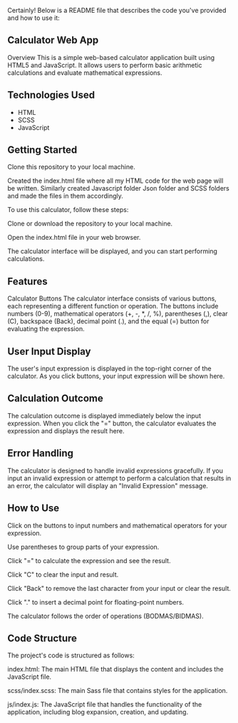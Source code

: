 <!-- [![Review Assignment Due Date](https://classroom.github.com/assets/deadline-readme-button-24ddc0f5d75046c5622901739e7c5dd533143b0c8e959d652212380cedb1ea36.svg)](https://classroom.github.com/a/Snzl21PZ) -->



Certainly! Below is a README file that describes the code you've provided and how to use it:

## Calculator Web App
Overview
This is a simple web-based calculator application built using HTML5 and JavaScript. It allows users to perform basic arithmetic calculations and evaluate mathematical expressions.

## Technologies Used

- HTML
- SCSS
- JavaScript

## Getting Started


Clone this repository to your local machine.

Created the index.html file where all my HTML code for the web page will be written. Similarly created Javascript folder Json folder and SCSS folders and made the files in them accordingly.  

To use this calculator, follow these steps:

Clone or download the repository to your local machine.

Open the index.html file in your web browser.

The calculator interface will be displayed, and you can start performing calculations.

## Features
Calculator Buttons
The calculator interface consists of various buttons, each representing a different function or operation. The buttons include numbers (0-9), mathematical operators (+, -, *, /, %), parentheses (,), clear (C), backspace (Back), decimal point (.), and the equal (=) button for evaluating the expression.

## User Input Display
The user's input expression is displayed in the top-right corner of the calculator. As you click buttons, your input expression will be shown here.

## Calculation Outcome
The calculation outcome is displayed immediately below the input expression. When you click the "=" button, the calculator evaluates the expression and displays the result here.

## Error Handling
The calculator is designed to handle invalid expressions gracefully. If you input an invalid expression or attempt to perform a calculation that results in an error, the calculator will display an "Invalid Expression" message.

## How to Use
Click on the buttons to input numbers and mathematical operators for your expression.

Use parentheses to group parts of your expression.

Click "=" to calculate the expression and see the result.

Click "C" to clear the input and result.

Click "Back" to remove the last character from your input or clear the result.

Click "." to insert a decimal point for floating-point numbers.

The calculator follows the order of operations (BODMAS/BIDMAS).

## Code Structure
The project's code is structured as follows:

index.html: The main HTML file that displays the content and includes the JavaScript file.

scss/index.scss: The main Sass file that contains styles for the application.

js/index.js: The JavaScript file that handles the functionality of the application, including blog expansion, creation, and updating.
